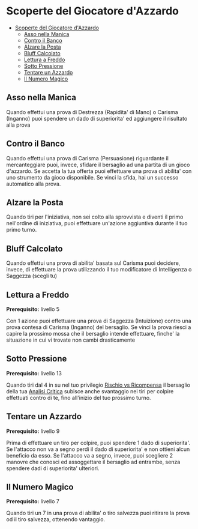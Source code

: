 # Scoperte del Giocatore d'Azzardo

- [Scoperte del Giocatore d'Azzardo](#scoperte-del-giocatore-dazzardo)
  - [Asso nella Manica](#asso-nella-manica)
  - [Contro il Banco](#contro-il-banco)
  - [Alzare la Posta](#alzare-la-posta)
  - [Bluff Calcolato](#bluff-calcolato)
  - [Lettura a Freddo](#lettura-a-freddo)
  - [Sotto Pressione](#sotto-pressione)
  - [Tentare un Azzardo](#tentare-un-azzardo)
  - [Il Numero Magico](#il-numero-magico)

## Asso nella Manica

Quando effettui una prova di Destrezza (Rapidita' di Mano) o Carisma (Inganno) puoi spendere un dado di superiorita' ed aggiungere il risultato alla prova

## Contro il Banco

Quando effettui una prova di Carisma (Persuasione) riguardante il mercanteggiare puoi, invece, sfidare il bersaglio ad una partita di un gioco d'azzardo. Se accetta la tua offerta puoi effettuare una prova di abilita' con uno strumento da gioco disponibile. Se vinci la sfida, hai un successo automatico alla prova.

## Alzare la Posta

Quando tiri per l'iniziativa, non sei colto alla sprovvista e diventi il primo nell'ordine di iniziativa, puoi effettuare un'azione aggiuntiva durante il tuo primo turno.

## Bluff Calcolato

Quando effettui una prova di abilita' basata sul Carisma puoi decidere, invece, di effettuare la prova utilizzando il tuo modificatore di Intelligenza o Saggezza (scegli tu)

## Lettura a Freddo

**Prerequisito:** livello 5

Con 1 azione puoi effettuare una prova di Saggezza (Intuizione) contro una prova contesa di Carisma (Inganno) del bersaglio. Se vinci la prova riesci a capire la prossimo mossa che il bersaglio intende effettuare, finche' la situazione in cui vi trovate non cambi drasticamente

## Sotto Pressione

**Prerequisito:** livello 13

Quando tiri dal 4 in su nel tuo privilegio [Rischio vs Ricompensa](./Ricerche%20Accademiche.md#rischio-vs-ricompensa) il bersaglio della tua [Analisi Critica](./Studioso.md#analisi-critica) subisce anche svantaggio nei tiri per colpire effettuati contro di te, fino all'inizio del tuo prossimo turno.

## Tentare un Azzardo

**Prerequisito:** livello 9

Prima di effettuare un tiro per colpire, puoi spendere 1 dado di superiorita'. Se l'attacco non va a segno perdi il dado di superiorita' e non ottieni alcun beneficio da esso. Se l'attacco va a segno, invece, puoi scegliere 2 manovre che conosci ed assoggettare il bersaglio ad entrambe, senza spendere dadi di superiorita' ulteriori.

## Il Numero Magico

**Prerequisito:** livello 7

Quando tiri un 7 in una prova di abilita' o tiro salvezza puoi ritirare la prova od il tiro salvezza, ottenendo vantaggio.
